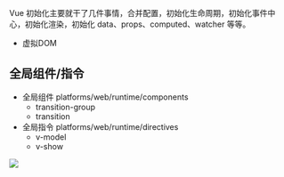 Vue 初始化主要就干了几件事情，合并配置，初始化生命周期，初始化事件中心，初始化渲染，初始化 data、props、computed、watcher 等等。

* 虚拟DOM


## 全局组件/指令
* 全局组件 platforms/web/runtime/components
    * transition-group
    * transition
* 全局指令 platforms/web/runtime/directives
    * v-model
    * v-show


![](https://user-gold-cdn.xitu.io/2018/8/30/16586a0d1261a7b3?imageView2/0/w/1280/h/960/format/webp/ignore-error/1)
